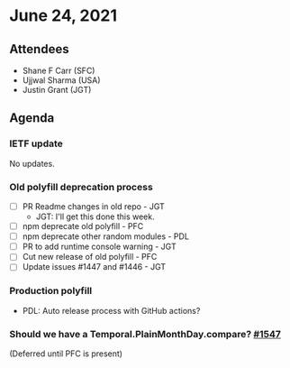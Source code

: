 # June 24, 2021

## Attendees
- Shane F Carr (SFC)
- Ujjwal Sharma (USA)
- Justin Grant (JGT)

## Agenda
### IETF update
No updates.

### Old polyfill deprecation process
- [ ] PR Readme changes in old repo - JGT
  - JGT: I'll get this done this week.
- [ ] npm deprecate old polyfill - PFC
- [ ] npm deprecate other random modules - PDL
- [ ] PR to add runtime console warning - JGT
- [ ] Cut new release of old polyfill - PFC
- [ ] Update issues #1447 and #1446 - JGT

### Production polyfill
- PDL: Auto release process with GitHub actions?

### Should we have a Temporal.PlainMonthDay.compare? [#1547](https://github.com/tc39/proposal-temporal/issues/1547)
(Deferred until PFC is present)